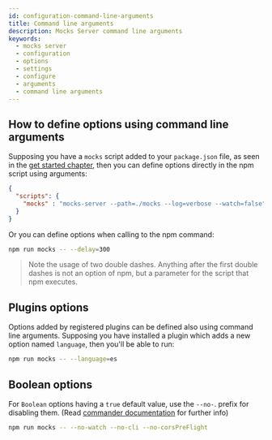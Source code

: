 ```yaml
---
id: configuration-command-line-arguments
title: Command line arguments
description: Mocks Server command line arguments
keywords:
  - mocks server
  - configuration
  - options
  - settings
  - configure
  - arguments
  - command line arguments
---
```


## How to define options using command line arguments

Supposing you have a `mocks` script added to your `package.json` file, as seen in the [get started chapter](get-started-intro.md#installation), then you can define options directly in the npm script using arguments:

```json
{
  "scripts": {
    "mocks" : "mocks-server --path=./mocks --log=verbose --watch=false"
  }
}
```

Or you can define options when calling to the npm command:

```bash
npm run mocks -- --delay=300
```

> Note the usage of two double dashes. Anything after the first double dashes is not an option of npm, but a parameter for the script that npm executes.

## Plugins options

Options added by registered plugins can be defined also using command line arguments. Supposing you have installed a plugin which adds a new option named `language`, then you'll be able to run:

```bash
npm run mocks -- --language=es
```

## Boolean options

For `Boolean` options having a `true` default value, use the `--no-`. prefix for disabling them. (Read [commander documentation](https://www.npmjs.com/package/commander) for further info)

```bash
npm run mocks -- --no-watch --no-cli --no-corsPreFlight
```
